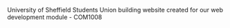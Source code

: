University of Sheffield Students Union building website created for our web development module - COM1008

